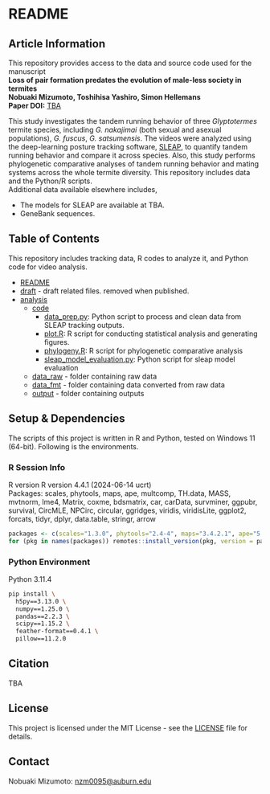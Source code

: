 # README
## Article Information
This repository provides access to the data and source code used for the manuscript    
**Loss of pair formation predates the evolution of male-less society in termites**  
**Nobuaki Mizumoto, Toshihisa Yashiro, Simon Hellemans**  
**Paper DOI:** [TBA](XXX)

This study investigates the tandem running behavior of three _Glyptotermes_ termite species, including _G. nakajimai_ (both sexual and asexual populations), _G. fuscus_, _G. satsumensis_. The videos were analyzed using the deep-learning posture tracking software, [SLEAP](https://sleap.ai), to quantify tandem running behavior and compare it across species. Also, this study performs phylogenetic comparative analyses of tandem running behavior and mating systems across the whole termite diversity.
This repository includes data and the Python/R scripts.  
Additional data available elsewhere includes, 
- The models for SLEAP are available at TBA.
- GeneBank sequences.

## Table of Contents
This repository includes tracking data, R codes to analyze it, and Python code for video analysis.  
* [README](./README.md)
* [draft](./draft) - draft related files. removed when published.
* [analysis](./analysis)
  * [code](./analysis/code)
    * [data_prep.py](./analysis/code/data_prep.py): Python script to process and clean data from SLEAP tracking outputs.
    * [plot.R](./analysis/code/plot.R): R script for conducting statistical analysis and generating figures.
    * [phylogeny.R](./analysis/code/phylogeny.R): R script for phylogenetic comparative analysis
    * [sleap_model_evaluation.py](./analysis/code/sleap_model_evaluation.py): Python script for sleap model evaluation
  * [data_raw](./analysis/data_raw) - folder containing raw data
  * [data_fmt](./analysis/data_fmt) - folder containing data converted from raw data
  * [output](./analysis/output) - folder containing outputs

## Setup & Dependencies
The scripts of this project is written in R and Python, tested on Windows 11 (64-bit). Following is the environments.

### R Session Info
R version R version 4.4.1 (2024-06-14 ucrt)  
Packages: scales, phytools, maps, ape, multcomp, TH.data, MASS, mvtnorm, lme4, Matrix, coxme, bdsmatrix, car, carData, survminer, ggpubr, survival, CircMLE, NPCirc, circular, ggridges, viridis, viridisLite, ggplot2, forcats, tidyr, dplyr, data.table, stringr, arrow
```r
packages <- c(scales="1.3.0", phytools="2.4-4", maps="3.4.2.1", ape="5.8-1", multcomp="1.4-28", TH.data="1.1-3", MASS="7.3-60.2", mvtnorm="1.3-3", lme4="1.1-36", Matrix="1.7-0", coxme="2.2-22", bdsmatrix="1.3-7", car="3.1-3", carData="3.0-5", survminer="0.5.0", ggpubr="0.6.0", survival="3.6-4", CircMLE="0.3.0", NPCirc="3.1.1", circular="0.5-1", ggridges="0.5.6", viridis="0.6.5", viridisLite="0.4.2", ggplot2="3.5.1", forcats="1.0.0", tidyr="1.3.1", dplyr="1.1.4", data.table="1.17.0", stringr="1.5.1", arrow="19.0.1")
for (pkg in names(packages)) remotes::install_version(pkg, version = packages[pkg])
```

### Python Environment
Python 3.11.4
```bash
pip install \
  h5py==3.13.0 \
  numpy==1.25.0 \
  pandas==2.2.3 \
  scipy==1.15.2 \
  feather-format==0.4.1 \
  pillow==11.2.0
```

## Citation
TBA

## License
This project is licensed under the MIT License - see the [LICENSE](LICENSE) file for details.

## Contact
Nobuaki Mizumoto: nzm0095@auburn.edu
